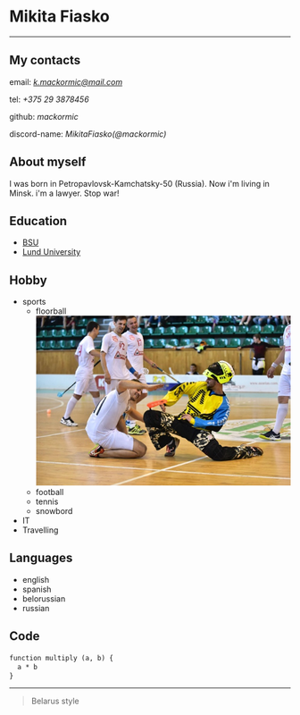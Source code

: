 # **Mikita Fiasko**

---

## My contacts

email: *k.mackormic@mail.com*

tel: _+375 29 3878456_

github: _mackormic_

discord-name: _MikitaFiasko(@mackormic)_

## About myself

I was born in Petropavlovsk-Kamchatsky-50 (Russia).
Now i'm living in Minsk.
i'm a lawyer.
Stop war!

## Education

- [BSU](https://bsu.by/)
- [Lund University](https://www.lunduniversity.lu.se/)

## Hobby

- sports
  - floorball ![floorball](floorball.jpg)
  - football
  - tennis
  - snowbord
- IT
- Travelling

## Languages

- english
- spanish
- belorussian
- russian

## Code

```
function multiply (a, b) {
  a * b
}
```

---

> Belarus style
